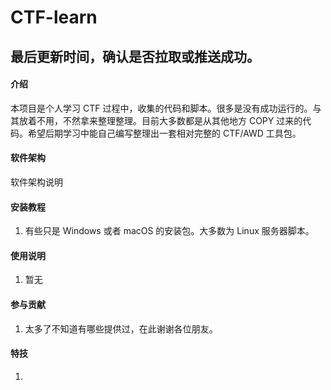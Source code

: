 # CTF-learn

## 最后更新时间，确认是否拉取或推送成功。

#### 介绍

本项目是个人学习 CTF 过程中，收集的代码和脚本。很多是没有成功运行的。与其放着不用，不然拿来整理整理。目前大多数都是从其他地方 COPY 过来的代码。希望后期学习中能自己编写整理出一套相对完整的 CTF/AWD 工具包。

#### 软件架构

软件架构说明

#### 安装教程

1.  有些只是 Windows 或者 macOS 的安装包。大多数为 Linux 服务器脚本。

#### 使用说明

1.  暂无

#### 参与贡献

1.  太多了不知道有哪些提供过，在此谢谢各位朋友。

#### 特技

1.  